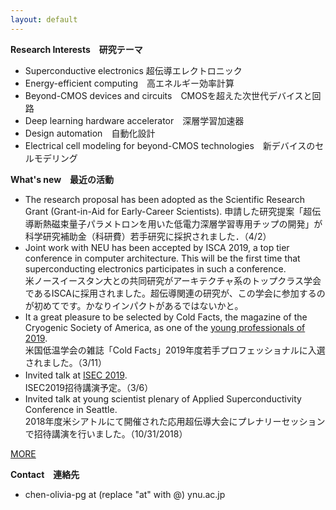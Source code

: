 ```yaml
---
layout: default
---
```


**Research Interests　研究テーマ**　
* Superconductive electronics 超伝導エレクトロニック
* Energy-efficient computing　高エネルギー効率計算
* Beyond-CMOS devices and circuits　CMOSを超えた次世代デバイスと回路
* Deep learning hardware accelerator　深層学習加速器
* Design automation　自動化設計
* Electrical cell modeling for beyond-CMOS technologies　新デバイスのセルモデリング

**What's new　最近の活動**
* The research proposal has been adopted as the Scientific Research Grant (Grant-in-Aid for Early-Career Scientists). 申請した研究提案「超伝導断熱磁束量子パラメトロンを用いた低電力深層学習専用チップの開発」が科学研究補助金（科研費）若手研究に採択されました．（4/2）
* Joint work with NEU has been accepted by ISCA 2019, a top tier conference in computer architecture. This will be the first time that superconducting electronics participates in such a conference. <br>米ノースイースタン大との共同研究がアーキテクチャ系のトップクラス学会であるISCAに採用されました。超伝導関連の研究が、この学会に参加するのが初めてです。かなりインパクトがあるではないかと。
* It a great pleasure to be selected by Cold Facts, the magazine of the Cryogenic Society of America, as one of the [young professionals of 2019](https://cryogenicsociety.org/36872/news/young_professionals_2019_the_next_generation_in_cryogenics_part_1/?fbclid=IwAR1n2CxjXWKhOlH5PH_eI16I2nStuvkOHPuwL4VjAeS5-u-ndOWpgvQ1NqA). <br>米国低温学会の雑誌「Cold Facts」2019年度若手プロフェッショナルに入選されました。（3/11）
* Invited talk at [ISEC 2019](https://isec2019.org/).　<br>ISEC2019招待講演予定。（3/6）
* Invited talk at young scientist plenary of Applied Superconductivity Conference in Seattle. <br>2018年度米シアトルにて開催された応用超伝導大会にプレナリーセッションで招待講演を行いました。（10/31/2018）

[MORE](https://saiilc.github.io/homepage/blog.html)

**Contact　連絡先**
* chen-olivia-pg at (replace "at" with @) ynu.ac.jp
